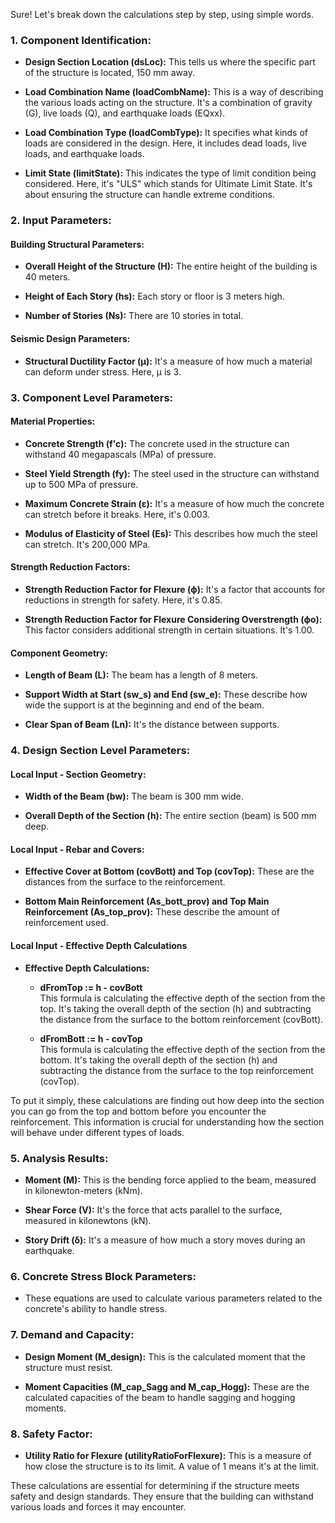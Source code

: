 Sure! Let's break down the calculations step by step, using simple words.

### 1. Component Identification:

- **Design Section Location (dsLoc):** This tells us where the specific part of the structure is located, 150 mm away.

- **Load Combination Name (loadCombName):** This is a way of describing the various loads acting on the structure. It's a combination of gravity (G), live loads (Q), and earthquake loads (EQxx).

- **Load Combination Type (loadCombType):** It specifies what kinds of loads are considered in the design. Here, it includes dead loads, live loads, and earthquake loads.

- **Limit State (limitState):** This indicates the type of limit condition being considered. Here, it's "ULS" which stands for Ultimate Limit State. It's about ensuring the structure can handle extreme conditions.

### 2. Input Parameters:

#### Building Structural Parameters:

- **Overall Height of the Structure (H):** The entire height of the building is 40 meters.

- **Height of Each Story (hs):** Each story or floor is 3 meters high.

- **Number of Stories (Ns):** There are 10 stories in total.

#### Seismic Design Parameters:

- **Structural Ductility Factor (μ):** It's a measure of how much a material can deform under stress. Here, μ is 3.

### 3. Component Level Parameters:

#### Material Properties:

- **Concrete Strength (f'c):** The concrete used in the structure can withstand 40 megapascals (MPa) of pressure.

- **Steel Yield Strength (fy):** The steel used in the structure can withstand up to 500 MPa of pressure.

- **Maximum Concrete Strain (ε):** It's a measure of how much the concrete can stretch before it breaks. Here, it's 0.003.

- **Modulus of Elasticity of Steel (Es):** This describes how much the steel can stretch. It's 200,000 MPa.

#### Strength Reduction Factors:

- **Strength Reduction Factor for Flexure (ϕ):** It's a factor that accounts for reductions in strength for safety. Here, it's 0.85.

- **Strength Reduction Factor for Flexure Considering Overstrength (ϕo):** This factor considers additional strength in certain situations. It's 1.00.

#### Component Geometry:

- **Length of Beam (L):** The beam has a length of 8 meters.

- **Support Width at Start (sw_s) and End (sw_e):** These describe how wide the support is at the beginning and end of the beam.

- **Clear Span of Beam (Ln):** It's the distance between supports.

### 4. Design Section Level Parameters:

#### Local Input - Section Geometry:

- **Width of the Beam (bw):** The beam is 300 mm wide.

- **Overall Depth of the Section (h):** The entire section (beam) is 500 mm deep.

#### Local Input - Rebar and Covers:

- **Effective Cover at Bottom (covBott) and Top (covTop):** These are the distances from the surface to the reinforcement.

- **Bottom Main Reinforcement (As_bott_prov) and Top Main Reinforcement (As_top_prov):** These describe the amount of reinforcement used.

#### Local Input - Effective Depth Calculations

- **Effective Depth Calculations:**

  - **dFromTop := h - covBott**  
    This formula is calculating the effective depth of the section from the top. It's taking the overall depth of the section (h) and subtracting the distance from the surface to the bottom reinforcement (covBott). 

  - **dFromBott := h - covTop**  
    This formula is calculating the effective depth of the section from the bottom. It's taking the overall depth of the section (h) and subtracting the distance from the surface to the top reinforcement (covTop).

To put it simply, these calculations are finding out how deep into the section you can go from the top and bottom before you encounter the reinforcement. This information is crucial for understanding how the section will behave under different types of loads.

### 5. Analysis Results:

- **Moment (M):** This is the bending force applied to the beam, measured in kilonewton-meters (kNm).

- **Shear Force (V):** It's the force that acts parallel to the surface, measured in kilonewtons (kN).

- **Story Drift (δ):** It's a measure of how much a story moves during an earthquake.

### 6. Concrete Stress Block Parameters:

- These equations are used to calculate various parameters related to the concrete's ability to handle stress.

### 7. Demand and Capacity:

- **Design Moment (M_design):** This is the calculated moment that the structure must resist.

- **Moment Capacities (M_cap_Sagg and M_cap_Hogg):** These are the calculated capacities of the beam to handle sagging and hogging moments.

### 8. Safety Factor:

- **Utility Ratio for Flexure (utilityRatioForFlexure):** This is a measure of how close the structure is to its limit. A value of 1 means it's at the limit.

These calculations are essential for determining if the structure meets safety and design standards. They ensure that the building can withstand various loads and forces it may encounter.